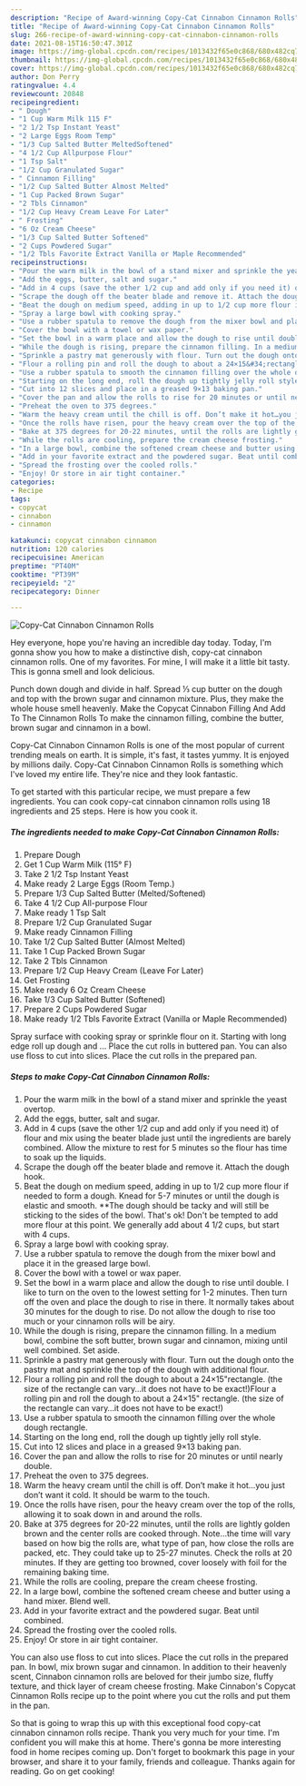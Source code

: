 ```yaml
---
description: "Recipe of Award-winning Copy-Cat Cinnabon Cinnamon Rolls"
title: "Recipe of Award-winning Copy-Cat Cinnabon Cinnamon Rolls"
slug: 266-recipe-of-award-winning-copy-cat-cinnabon-cinnamon-rolls
date: 2021-08-15T16:50:47.301Z
image: https://img-global.cpcdn.com/recipes/1013432f65e0c868/680x482cq70/copy-cat-cinnabon-cinnamon-rolls-recipe-main-photo.jpg
thumbnail: https://img-global.cpcdn.com/recipes/1013432f65e0c868/680x482cq70/copy-cat-cinnabon-cinnamon-rolls-recipe-main-photo.jpg
cover: https://img-global.cpcdn.com/recipes/1013432f65e0c868/680x482cq70/copy-cat-cinnabon-cinnamon-rolls-recipe-main-photo.jpg
author: Don Perry
ratingvalue: 4.4
reviewcount: 20848
recipeingredient:
- " Dough"
- "1 Cup Warm Milk 115 F"
- "2 1/2 Tsp Instant Yeast"
- "2 Large Eggs Room Temp"
- "1/3 Cup Salted Butter MeltedSoftened"
- "4 1/2 Cup Allpurpose Flour"
- "1 Tsp Salt"
- "1/2 Cup Granulated Sugar"
- " Cinnamon Filling"
- "1/2 Cup Salted Butter Almost Melted"
- "1 Cup Packed Brown Sugar"
- "2 Tbls Cinnamon"
- "1/2 Cup Heavy Cream Leave For Later"
- " Frosting"
- "6 Oz Cream Cheese"
- "1/3 Cup Salted Butter Softened"
- "2 Cups Powdered Sugar"
- "1/2 Tbls Favorite Extract Vanilla or Maple Recommended"
recipeinstructions:
- "Pour the warm milk in the bowl of a stand mixer and sprinkle the yeast overtop."
- "Add the eggs, butter, salt and sugar."
- "Add in 4 cups (save the other 1/2 cup and add only if you need it) of flour and mix using the beater blade just until the ingredients are barely combined. Allow the mixture to rest for 5 minutes so the flour has time to soak up the liquids."
- "Scrape the dough off the beater blade and remove it. Attach the dough hook."
- "Beat the dough on medium speed, adding in up to 1/2 cup more flour if needed to form a dough. Knead for 5-7 minutes or until the dough is elastic and smooth. **The dough should be tacky and will still be sticking to the sides of the bowl. That&#39;s ok! Don&#39;t be tempted to add more flour at this point. We generally add about 4 1/2 cups, but start with 4 cups."
- "Spray a large bowl with cooking spray."
- "Use a rubber spatula to remove the dough from the mixer bowl and place it in the greased large bowl."
- "Cover the bowl with a towel or wax paper."
- "Set the bowl in a warm place and allow the dough to rise until double. I like to turn on the oven to the lowest setting for 1-2 minutes. Then turn off the oven and place the dough to rise in there. It normally takes about 30 minutes for the dough to rise. Do not allow the dough to rise too much or your cinnamon rolls will be airy."
- "While the dough is rising, prepare the cinnamon filling. In a medium bowl, combine the soft butter, brown sugar and cinnamon, mixing until well combined. Set aside."
- "Sprinkle a pastry mat generously with flour. Turn out the dough onto the pastry mat and sprinkle the top of the dough with additional flour."
- "Flour a rolling pin and roll the dough to about a 24×15&#34;rectangle. (the size of the rectangle can vary…it does not have to be exact!)Flour a rolling pin and roll the dough to about a 24×15&#34; rectangle. (the size of the rectangle can vary…it does not have to be exact!)"
- "Use a rubber spatula to smooth the cinnamon filling over the whole dough rectangle."
- "Starting on the long end, roll the dough up tightly jelly roll style."
- "Cut into 12 slices and place in a greased 9×13 baking pan."
- "Cover the pan and allow the rolls to rise for 20 minutes or until nearly double."
- "Preheat the oven to 375 degrees."
- "Warm the heavy cream until the chill is off. Don’t make it hot…you just don’t want it cold. It should be warm to the touch."
- "Once the rolls have risen, pour the heavy cream over the top of the rolls, allowing it to soak down in and around the rolls."
- "Bake at 375 degrees for 20-22 minutes, until the rolls are lightly golden brown and the center rolls are cooked through. Note…the time will vary based on how big the rolls are, what type of pan, how close the rolls are packed, etc. They could take up to 25-27 minutes. Check the rolls at 20 minutes. If they are getting too browned, cover loosely with foil for the remaining baking time."
- "While the rolls are cooling, prepare the cream cheese frosting."
- "In a large bowl, combine the softened cream cheese and butter using a hand mixer. Blend well."
- "Add in your favorite extract and the powdered sugar. Beat until combined."
- "Spread the frosting over the cooled rolls."
- "Enjoy! Or store in air tight container."
categories:
- Recipe
tags:
- copycat
- cinnabon
- cinnamon

katakunci: copycat cinnabon cinnamon 
nutrition: 120 calories
recipecuisine: American
preptime: "PT40M"
cooktime: "PT39M"
recipeyield: "2"
recipecategory: Dinner

---
```



![Copy-Cat Cinnabon Cinnamon Rolls](https://img-global.cpcdn.com/recipes/1013432f65e0c868/680x482cq70/copy-cat-cinnabon-cinnamon-rolls-recipe-main-photo.jpg)

Hey everyone, hope you're having an incredible day today. Today, I'm gonna show you how to make a distinctive dish, copy-cat cinnabon cinnamon rolls. One of my favorites. For mine, I will make it a little bit tasty. This is gonna smell and look delicious.

Punch down dough and divide in half. Spread ⅓ cup butter on the dough and top with the brown sugar and cinnamon mixture. Plus, they make the whole house smell heavenly. Make the Copycat Cinnabon Filling And Add To The Cinnamon Rolls To make the cinnamon filling, combine the butter, brown sugar and cinnamon in a bowl.

Copy-Cat Cinnabon Cinnamon Rolls is one of the most popular of current trending meals on earth. It is simple, it's fast, it tastes yummy. It is enjoyed by millions daily. Copy-Cat Cinnabon Cinnamon Rolls is something which I've loved my entire life. They're nice and they look fantastic.


To get started with this particular recipe, we must prepare a few ingredients. You can cook copy-cat cinnabon cinnamon rolls using 18 ingredients and 25 steps. Here is how you cook it.

<!--inarticleads1-->

##### The ingredients needed to make Copy-Cat Cinnabon Cinnamon Rolls:

1. Prepare  Dough
1. Get 1 Cup Warm Milk (115° F)
1. Take 2 1/2 Tsp Instant Yeast
1. Make ready 2 Large Eggs (Room Temp.)
1. Prepare 1/3 Cup Salted Butter (Melted/Softened)
1. Take 4 1/2 Cup All-purpose Flour
1. Make ready 1 Tsp Salt
1. Prepare 1/2 Cup Granulated Sugar
1. Make ready  Cinnamon Filling
1. Take 1/2 Cup Salted Butter (Almost Melted)
1. Take 1 Cup Packed Brown Sugar
1. Take 2 Tbls Cinnamon
1. Prepare 1/2 Cup Heavy Cream (Leave For Later)
1. Get  Frosting
1. Make ready 6 Oz Cream Cheese
1. Take 1/3 Cup Salted Butter (Softened)
1. Prepare 2 Cups Powdered Sugar
1. Make ready 1/2 Tbls Favorite Extract (Vanilla or Maple Recommended)


Spray surface with cooking spray or sprinkle flour on it. Starting with long edge roll up dough and … Place the cut rolls in buttered pan. You can also use floss to cut into slices. Place the cut rolls in the prepared pan. 

<!--inarticleads2-->

##### Steps to make Copy-Cat Cinnabon Cinnamon Rolls:

1. Pour the warm milk in the bowl of a stand mixer and sprinkle the yeast overtop.
1. Add the eggs, butter, salt and sugar.
1. Add in 4 cups (save the other 1/2 cup and add only if you need it) of flour and mix using the beater blade just until the ingredients are barely combined. Allow the mixture to rest for 5 minutes so the flour has time to soak up the liquids.
1. Scrape the dough off the beater blade and remove it. Attach the dough hook.
1. Beat the dough on medium speed, adding in up to 1/2 cup more flour if needed to form a dough. Knead for 5-7 minutes or until the dough is elastic and smooth. **The dough should be tacky and will still be sticking to the sides of the bowl. That&#39;s ok! Don&#39;t be tempted to add more flour at this point. We generally add about 4 1/2 cups, but start with 4 cups.
1. Spray a large bowl with cooking spray.
1. Use a rubber spatula to remove the dough from the mixer bowl and place it in the greased large bowl.
1. Cover the bowl with a towel or wax paper.
1. Set the bowl in a warm place and allow the dough to rise until double. I like to turn on the oven to the lowest setting for 1-2 minutes. Then turn off the oven and place the dough to rise in there. It normally takes about 30 minutes for the dough to rise. Do not allow the dough to rise too much or your cinnamon rolls will be airy.
1. While the dough is rising, prepare the cinnamon filling. In a medium bowl, combine the soft butter, brown sugar and cinnamon, mixing until well combined. Set aside.
1. Sprinkle a pastry mat generously with flour. Turn out the dough onto the pastry mat and sprinkle the top of the dough with additional flour.
1. Flour a rolling pin and roll the dough to about a 24×15&#34;rectangle. (the size of the rectangle can vary…it does not have to be exact!)Flour a rolling pin and roll the dough to about a 24×15&#34; rectangle. (the size of the rectangle can vary…it does not have to be exact!)
1. Use a rubber spatula to smooth the cinnamon filling over the whole dough rectangle.
1. Starting on the long end, roll the dough up tightly jelly roll style.
1. Cut into 12 slices and place in a greased 9×13 baking pan.
1. Cover the pan and allow the rolls to rise for 20 minutes or until nearly double.
1. Preheat the oven to 375 degrees.
1. Warm the heavy cream until the chill is off. Don’t make it hot…you just don’t want it cold. It should be warm to the touch.
1. Once the rolls have risen, pour the heavy cream over the top of the rolls, allowing it to soak down in and around the rolls.
1. Bake at 375 degrees for 20-22 minutes, until the rolls are lightly golden brown and the center rolls are cooked through. Note…the time will vary based on how big the rolls are, what type of pan, how close the rolls are packed, etc. They could take up to 25-27 minutes. Check the rolls at 20 minutes. If they are getting too browned, cover loosely with foil for the remaining baking time.
1. While the rolls are cooling, prepare the cream cheese frosting.
1. In a large bowl, combine the softened cream cheese and butter using a hand mixer. Blend well.
1. Add in your favorite extract and the powdered sugar. Beat until combined.
1. Spread the frosting over the cooled rolls.
1. Enjoy! Or store in air tight container.


You can also use floss to cut into slices. Place the cut rolls in the prepared pan. In bowl, mix brown sugar and cinnamon. In addition to their heavenly scent, Cinnabon cinnamon rolls are beloved for their jumbo size, fluffy texture, and thick layer of cream cheese frosting. Make Cinnabon&#39;s Copycat Cinnamon Rolls recipe up to the point where you cut the rolls and put them in the pan. 

So that is going to wrap this up with this exceptional food copy-cat cinnabon cinnamon rolls recipe. Thank you very much for your time. I'm confident you will make this at home. There's gonna be more interesting food in home recipes coming up. Don't forget to bookmark this page in your browser, and share it to your family, friends and colleague. Thanks again for reading. Go on get cooking!
